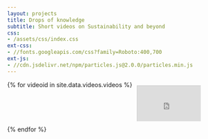 ```yaml
---
layout: projects
title: Drops of knowledge
subtitle: Short videos on Sustainability and beyond
css:
- /assets/css/index.css
ext-css:
- //fonts.googleapis.com/css?family=Roboto:400,700
ext-js:
- //cdn.jsdelivr.net/npm/particles.js@2.0.0/particles.min.js
---
```

<div id="shinyapps-big">
    {% for videoid in site.data.videos.videos %}
        <div class="video-tile shinyapp">
            <div class="video-container">
                <iframe src="https://www.youtube.com/embed/{{ videoid }}" title="YouTube video player" frameborder="0" allow="accelerometer; autoplay; clipboard-write; encrypted-media; gyroscope; picture-in-picture" allowfullscreen></iframe>
            </div>
        </div>
    {% endfor %}
</div>

<style>
    #shinyapps-big {
        display: flex;
        flex-wrap: wrap;
    }

    .video-tile {
        width: calc(33.33% - 20px);
        margin: 10px;
        box-sizing: border-box;
    }

    .video-container {
        position: relative;
        width: 100%;
        padding-bottom: 56.25%; /* Aspect ratio 16:9 (9 / 16 = 0.5625) */
        overflow: hidden;
    }

    .video-container iframe {
        position: absolute;
        top: 0;
        left: 0;
        width: 100%;
        height: 100%;
        border: 1px solid #ccc;
    }
</style>
